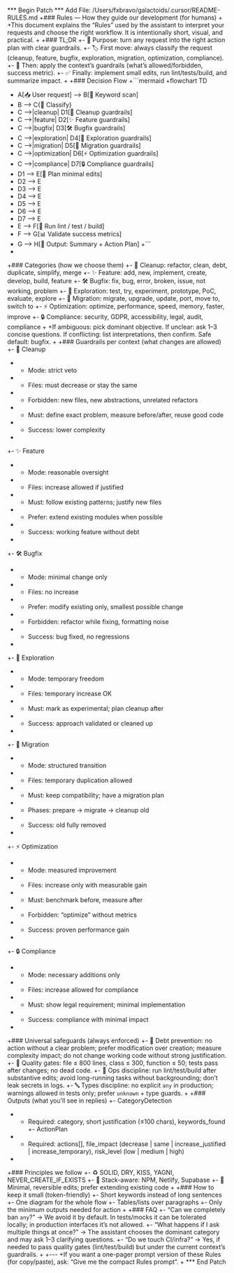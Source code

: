 *** Begin Patch
*** Add File: /Users/fxbravo/galactoids/.cursor/README-RULES.md
+### Rules — How they guide our development (for humans)
+
+This document explains the “Rules” used by the assistant to interpret your requests and choose the right workflow. It is intentionally short, visual, and practical.
+
+### TL;DR
+- 🧭 Purpose: turn any request into the right action plan with clear guardrails.
+- 🏷️ First move: always classify the request (cleanup, feature, bugfix, exploration, migration, optimization, compliance).
+- 🧰 Then: apply the context’s guardrails (what’s allowed/forbidden, success metric).
+- ✅ Finally: implement small edits, run lint/tests/build, and summarize impact.
+
+### Decision Flow
+```mermaid
+flowchart TD
+  A[📥 User request] --> B[🔎 Keyword scan]
+  B --> C{🧩 Classify}
+  C -->|cleanup| D1[🧽 Cleanup guardrails]
+  C -->|feature| D2[✨ Feature guardrails]
+  C -->|bugfix| D3[🛠️ Bugfix guardrails]
+  C -->|exploration| D4[🧪 Exploration guardrails]
+  C -->|migration| D5[🚚 Migration guardrails]
+  C -->|optimization| D6[⚡ Optimization guardrails]
+  C -->|compliance| D7[🔒 Compliance guardrails]
+  D1 --> E[🧾 Plan minimal edits]
+  D2 --> E
+  D3 --> E
+  D4 --> E
+  D5 --> E
+  D6 --> E
+  D7 --> E
+  E --> F[🔁 Run lint / test / build]
+  F --> G[📊 Validate success metrics]
+  G --> H[🧩 Output: Summary + Action Plan]
+```
+
+### Categories (how we choose them)
+- 🧽 Cleanup: refactor, clean, debt, duplicate, simplify, merge
+- ✨ Feature: add, new, implement, create, develop, build, feature
+- 🛠️ Bugfix: fix, bug, error, broken, issue, not working, problem
+- 🧪 Exploration: test, try, experiment, prototype, PoC, evaluate, explore
+- 🚚 Migration: migrate, upgrade, update, port, move to, switch to
+- ⚡ Optimization: optimize, performance, speed, memory, faster, improve
+- 🔒 Compliance: security, GDPR, accessibility, legal, audit, compliance
+
+If ambiguous: pick dominant objective. If unclear: ask 1–3 concise questions. If conflicting: list interpretations, then confirm. Safe default: bugfix.
+
+### Guardrails per context (what changes are allowed)
+- 🧽 Cleanup
+  - Mode: strict veto
+  - Files: must decrease or stay the same
+  - Forbidden: new files, new abstractions, unrelated refactors
+  - Must: define exact problem, measure before/after, reuse good code
+  - Success: lower complexity
+
+- ✨ Feature
+  - Mode: reasonable oversight
+  - Files: increase allowed if justified
+  - Must: follow existing patterns; justify new files
+  - Prefer: extend existing modules when possible
+  - Success: working feature without debt
+
+- 🛠️ Bugfix
+  - Mode: minimal change only
+  - Files: no increase
+  - Prefer: modify existing only, smallest possible change
+  - Forbidden: refactor while fixing, formatting noise
+  - Success: bug fixed, no regressions
+
+- 🧪 Exploration
+  - Mode: temporary freedom
+  - Files: temporary increase OK
+  - Must: mark as experimental; plan cleanup after
+  - Success: approach validated or cleaned up
+
+- 🚚 Migration
+  - Mode: structured transition
+  - Files: temporary duplication allowed
+  - Must: keep compatibility; have a migration plan
+  - Phases: prepare → migrate → cleanup old
+  - Success: old fully removed
+
+- ⚡ Optimization
+  - Mode: measured improvement
+  - Files: increase only with measurable gain
+  - Must: benchmark before, measure after
+  - Forbidden: “optimize” without metrics
+  - Success: proven performance gain
+
+- 🔒 Compliance
+  - Mode: necessary additions only
+  - Files: increase allowed for compliance
+  - Must: show legal requirement; minimal implementation
+  - Success: compliance with minimal impact
+
+### Universal safeguards (always enforced)
+- 🧱 Debt prevention: no action without a clear problem; prefer modification over creation; measure complexity impact; do not change working code without strong justification.
+- 🧪 Quality gates: file ≤ 800 lines, class ≤ 300, function ≤ 50; tests pass after changes; no dead code.
+- 🔧 Ops discipline: run lint/test/build after substantive edits; avoid long-running tasks without backgrounding; don’t leak secrets in logs.
+- 🔤 Types discipline: no explicit `any` in production; warnings allowed in tests only; prefer `unknown` + type guards.
+
+### Outputs (what you’ll see in replies)
+- CategoryDetection
+  - Required: category, short justification (≤100 chars), keywords_found
+- ActionPlan
+  - Required: actions[], file_impact (decrease | same | increase_justified | increase_temporary), risk_level (low | medium | high)
+
+### Principles we follow
+- ♻️ SOLID, DRY, KISS, YAGNI, NEVER_CREATE_IF_EXISTS
+- 🧱 Stack-aware: NPM, Netlify, Supabase
+- 🧭 Minimal, reversible edits; prefer extending existing code
+
+### How to keep it small (token-friendly)
+- Short keywords instead of long sentences
+- One diagram for the whole flow
+- Tables/lists over paragraphs
+- Only the minimum outputs needed for action
+
+### FAQ
+- “Can we completely ban `any`?” → We avoid it by default. In tests/mocks it can be tolerated locally; in production interfaces it’s not allowed.
+- “What happens if I ask multiple things at once?” → The assistant chooses the dominant category and may ask 1–3 clarifying questions.
+- “Do we touch CI/infra?” → Yes, if needed to pass quality gates (lint/test/build) but under the current context’s guardrails.
+
+---
+If you want a one-pager prompt version of these Rules (for copy/paste), ask: “Give me the compact Rules prompt”.
+
*** End Patch
